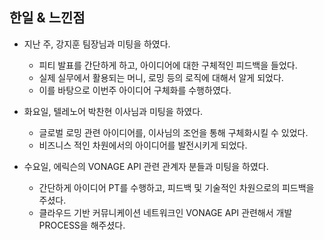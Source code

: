 ## 한일 & 느낀점
- 지난 주, 강지훈 팀장님과 미팅을 하였다.
  - 피티 발표를 간단하게 하고, 아이디어에 대한 구체적인 피드백을 들었다.
  - 실제 실무에서 활용되는 머니, 로밍 등의 로직에 대해서 알게 되었다.
  - 이를 바탕으로 이번주 아이디어 구체화를 수행하였다.
 
  
- 화요일, 텔레노어 박찬현 이사님과 미팅을 하였다.
  - 글로벌 로밍 관련 아이디어를, 이사님의 조언을 통해 구체화시킬 수 있었다.
  - 비즈니스 적인 차원에서의 아이디어를 발전시키게 되었다.
 
- 수요일, 에릭슨의 VONAGE API 관련 관계자 분들과 미팅을 하였다.
  - 간단하게 아이디어 PT를 수행하고, 피드백 및 기술적인 차원으로의 피드백을 주셨다.
  - 클라우드 기반 커뮤니케이션 네트워크인 VONAGE API 관련해서 개발 PROCESS을 해주셨다.

